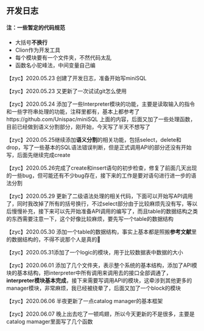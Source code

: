 ## 开发日志	

#### 注：一些暂定的代码规范

- 大括号**不换行**
- Clion作为开发工具
- 每个模块要有一个文件夹，不然代码太乱
- 函数名小驼峰法，中间变量自己编



【zyc】2020.05.23 创建了开发日志，准备开始写miniSQL

【zyc】2020.05.23 又更新了一次试试git怎么使用

【zyc】2020.05.24 添加了一些Interpreter模块的功能，主要是读取输入的指令和一些字符串处理的功能，注释里都有，基本上都参考了https://github.com/Unispac/miniSQL  上面的内容，后面又加了一些处理函数，目前已经做到语义分割部分，刚开始，今天写了半天不想写了

【zyc】2020.05.25继续添加**语义分割**的相关功能，包括select，delete和drop，写了一些基本的SQL语法错误判断，但是正式调用API的部分还没有开始写，后面先继续完成create

【zyc】2020.05.26完成了create和insert语句的初步检查，修复了前面几天出现的一些bug，但可能还有不少bug存在，接下来的工作是要对语句进行进一步的语法分割

【zyc】2020.05.29 更新了二级语法处理的相关代码，下面可以开始写API调用了，同时我改掉了所有的括号换行，不过select部分由于比较麻烦先没有写，等以后慢慢补充，接下来可以先开始准备API调用的编写了，而且table的数据结构之类的东西需要注意一下，这个好像比较麻烦，要先写一个table的数据结构

【zyc】2020.05.30 添加一个table的数据结构，事实上基本都是照搬**参考文献**里的数据结构的，不得不说那个人是真的🐂

【zyc】2020.05.31添加了一个logic的模块，用于比较数据表中数据的大小

【zyc】2020.06.01 添加了几个文件夹，表示整个系统的基本结构，添加了API模块的基本结构，把interpreter中所有调用来调用去的接口全部调通了，**interpreter模块基本完成**，接下来需要写调用API的模块，这牵涉到其他更多的manager模块，非常麻烦，我已经被绕晕了，后面又加了一个block的模块

【zyc】2020.06.06 半夜更新了一点catalog manager的基本框架

【zyc】2020.06.07 晚上出去吃了一顿鸡翅，所以今天更新的不是很多，主要是catalog mamager里面写了几个函数